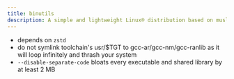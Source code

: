 ```yaml
---
title: binutils
description: A simple and lightweight Linux® distribution based on musl libc and toybox
---
```


- depends on `zstd`
- do not symlink toolchain's usr/$TGT to gcc-ar/gcc-nm/gcc-ranlib as it will loop infinitely and thrash your system
- `--disable-separate-code` bloats every executable and shared library by at least 2 MB
